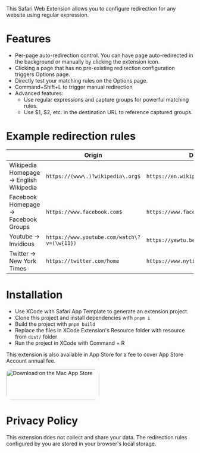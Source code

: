 This Safari Web Extension allows you to configure redirection for any website using regular expression.

# Features

- Per-page auto-redirection control. You can have page auto-redirected in the background or manually by clicking the extension icon.
- Clicking a page that has no pre-existing redirection configuration triggers Options page.
- Directly test your matching rules on the Options page.
- Command+Shift+L to trigger manual redirection
- Advanced features:
  - Use regular expressions and capture groups for powerful matching rules.
  - Use $1, $2, etc. in the destination URL to reference captured groups.

# Example redirection rules
|                                         	| Origin                            	| Destination                               	|
|-----------------------------------------	|-----------------------------------	|-------------------------------------------	|
| Wikipedia Homepage -> English Wikipedia 	| `https://(www\.)?wikipedia\.org$` 	| `https://en.wikipedia.org/wiki/Main_Page` 	|
| Facebook Homepage -> Facebook Groups    	| `https://www.facebook.com$`       	| `https://www.facebook.com/groups/feed/`   	|
| Youtube -> Invidious                  	| `https://www.youtube.com/watch\?v=(\w{11})`| `https://yewtu.be//watch?v=$1`           |
| Twitter -> New York Times               	| `https://twitter.com/home`        	| `https://www.nytimes.com`                 	|


# Installation
- Use XCode with Safari App Template to generate an extension project.
- Clone this project and install dependencies with `pnpm i`
- Build the project with `pnpm build`
- Replace the files in XCode Extension's Resource folder with resource  from `dist/` folder
- Run the project in XCode with Command + R

This extension is also available in App Store for a fee to cover App Store Account annual fee.

<a href="https://apps.apple.com/us/app/page-redirect/id6474048733?mt=12&amp;itsct=apps_box_badge&amp;itscg=30200" style="display: inline-block; overflow: hidden; border-radius: 13px; width: 250px; height: 83px;"><img src="https://tools.applemediaservices.com/api/badges/download-on-the-mac-app-store/black/en-us?size=250x83&amp;releaseDate=1702080000" alt="Download on the Mac App Store" style="border-radius: 13px; width: 250px; height: 83px;"></a>

# Privacy Policy
This extension does not collect and share your data. The redirection rules configured by you are stored in your browser's local storage.

